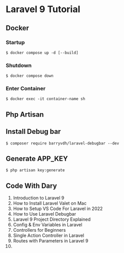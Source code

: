 # Laravel 9 Tutorial

## Docker

### Startup

``$ docker compose up -d [--build]``

### Shutdown

``$ docker compose down``

### Enter Container

``$ docker exec -it container-name sh``

## Php Artisan


## Install Debug bar

``$ composer require barryvdh/laravel-debugbar --dev``

## Generate APP_KEY

``$ php artisan key:generate``

## Code With Dary

1. Introduction to Laravel 9
2. How to Install Laravel Valet on Mac
3. How to Setup VS Code For Laravel in 2022
4. How to Use Laravel Debugbar
5. Laravel 9 Project Directory Explained
6. Config & Env Variables in Laravel
7. Controllers for Beginners
8. Single Action Controller in Laravel
9. Routes with Parameters in Laravel 9
10.
